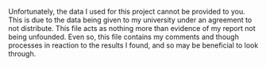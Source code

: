 Unfortunately, the data I used for this project cannot be provided to you. This is due to the data being given to my university under an agreement to not distribute. This file acts as nothing more than evidence of my report not being unfounded. Even so, this file contains my comments and though processes in reaction to the results I found, and so may be beneficial to look through.
